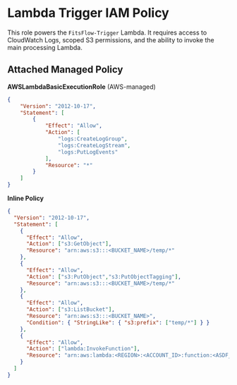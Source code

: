 # Lambda Trigger IAM Policy

This role powers the `FitsFlow-Trigger` Lambda. It requires access to CloudWatch Logs, scoped S3 permissions, and the ability to invoke the main processing Lambda.

## Attached Managed Policy

**AWSLambdaBasicExecutionRole** (AWS-managed)

```json
{
    "Version": "2012-10-17",
    "Statement": [
        {
            "Effect": "Allow",
            "Action": [
                "logs:CreateLogGroup",
                "logs:CreateLogStream",
                "logs:PutLogEvents"
            ],
            "Resource": "*"
        }
    ]
}
```

**Inline Policy**

```json
{
  "Version": "2012-10-17",
  "Statement": [
    {
      "Effect": "Allow",
      "Action": ["s3:GetObject"],
      "Resource": "arn:aws:s3:::<BUCKET_NAME>/temp/*"
    },
    {
      "Effect": "Allow",
      "Action": ["s3:PutObject","s3:PutObjectTagging"],
      "Resource": "arn:aws:s3:::<BUCKET_NAME>/temp/*"
    },
    {
      "Effect": "Allow",
      "Action": ["s3:ListBucket"],
      "Resource": "arn:aws:s3:::<BUCKET_NAME>",
      "Condition": { "StringLike": { "s3:prefix": ["temp/*"] } }
    },
    {
      "Effect": "Allow",
      "Action": ["lambda:InvokeFunction"],
      "Resource": "arn:aws:lambda:<REGION>:<ACCOUNT_ID>:function:<ASDF_FUNCTION_NAME>"
    }
  ]
}

```
